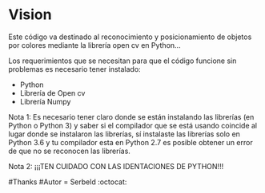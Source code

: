 # Vision
Este código va destinado al reconocimiento y posicionamiento de objetos por colores mediante la librería open cv en Python...

Los requerimientos que se necesitan para que el código funcione sin problemas es necesario tener instalado:

- Python 
- Librería de Open cv
- Librería Numpy

Nota 1: Es necesario tener claro donde se están instalando las librerías (en Python o Python 3) y saber si el compilador que se está usando coincide al lugar donde se instalaron las librerías, sí instalaste las librerías solo en Python 3.6  y tu compilador esta en Python 2.7 es posible obtener un error de que no se reconocen las librerías.

Nota 2: ¡¡¡TEN CUIDADO CON LAS IDENTACIONES DE PYTHON!!!

#Thanks
#Autor = Serbeld :octocat:

